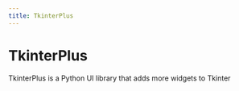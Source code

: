 ```yaml
---
title: TkinterPlus
---
```


# TkinterPlus

TkinterPlus is a Python UI library that adds more widgets to Tkinter

